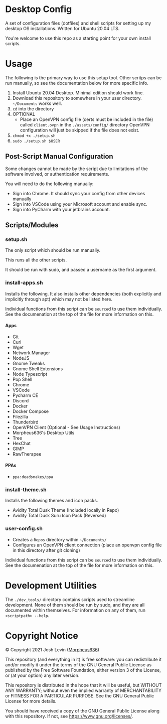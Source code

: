 # Desktop Config
A set of configuration files (dotfiles) and shell scripts for setting up my desktop OS installations. Written for Ubuntu 20.04 LTS.

You're welcome to use this repo as a starting point for your own install scripts.

# Usage
The following is the primary way to use this setup tool. Other scritps can be
run manually, so see the documentation below for more specific info.

1. Install Ubuntu 20.04 Desktop. Minimal edition should work fine.
2. Download this repository to somewhere in your user directory. `~/Documents` works well.
3. `cd` into the directory
4. OPTIONAL
    - Place an OpenVPN config file (certs must be included in the file) called `client.ovpn` in the `./assets/config/` directory
    OpenVPN configuration will just be skipped if the file does not exist.
5. `chmod +x ./setup.sh`
6. `sudo ./setup.sh $USER`

## Post-Script Manual Configuration
Some changes cannot be made by the script due to limitations of the software involved, or authentication requirements. 

You will need to do the following manually:
- Sign into Chrome. It should sync your config from other devices manually
- Sign into VSCode using your Microsoft account and enable sync.
- Sign into PyCharm with your jetbrains account.

## Scripts/Modules
### setup.sh
The only script which should be run manually. 

This runs all the other scripts.

It should be run with sudo, and passed a username as the first argument.

### install-apps.sh
Installs the following. It also installs other dependencies (both explicitly 
and implicitly through apt) which may not be listed here.

Individual functions from this script can be `source`d to use them individually.
See the documenation at the top of the file for more information on this.
#### Apps
- Git
- Curl
- Wget
- Network Manager
- NodeJS
- Gnome Tweaks
- Gnome Shell Extensions
- Node Typescript
- Pop Shell
- Chrome
- VSCode
- Pycharm CE
- Discord
- Docker
- Docker Compose
- Filezilla
- Thunderbird
- OpenVPN Client (Optional - See Usage Instructions)
- Morpheus636's Desktop Utils
- Tree
- HexChat
- GIMP
- RawTherapee
#### PPAs
- `ppa:deadsnakes/ppa`

### install-theme.sh
Installs the following themes and icon packs.
- Avidity Total Dusk Theme (Included locally in Repo)
- Avidity Total Dusk Suru Icon Pack (Reversed)

### user-config.sh
- Creates a `Repos` directory within `~/Documents/`
- Configures an OpenVPN client connection (place an openvpn config file in this directory after git cloning)

Individual functions from this script can be `source`d to use them individually.
See the documenation at the top of the file for more information on this.

# Development Utilities
The `./dev_tools/` directory contains scripts used to streamline development.
None of them should be run by sudo, and they are all documented within themselves. For information on any of them, run `<scriptpath> --help`.

# Copyright Notice
© Copyright 2021 Josh Levin ([Morpheus636](https://github.com/morpheus636))

This repository (and everything in it) is free software: you can redistribute it and/or modify
it under the terms of the GNU General Public License as published by
the Free Software Foundation, either version 3 of the License, or
(at your option) any later version.

This repository is distributed in the hope that it will be useful,
but WITHOUT ANY WARRANTY; without even the implied warranty of
MERCHANTABILITY or FITNESS FOR A PARTICULAR PURPOSE.  See the
GNU General Public License for more details.

You should have received a copy of the GNU General Public License
along with this repository.  If not, see <https://www.gnu.org/licenses/>.
